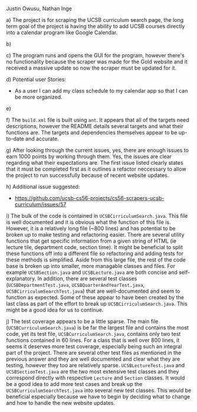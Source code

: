 Justin Owusu, Nathan Inge

a) The project is for scraping the UCSB curriculum search page, the long term goal of the project is having the ability to add UCSB courses directly into a calendar program like Google Calendar.

b) 

c) The program runs and opens the GUI for the program, however there's no functionality because the scraper was made for the Gold website and it received a massive update so now the scraper must be updated for it.

d) Potential user Stories: 
- As a user I can add my class schedule to my calendar app so that I can be more organized.

e)





f) The `build.xml` file is built using `ant`. It appears that all of the targets need descriptions, however the README details several targets and what their functions are. The targets and dependencies themselves appear to be up-to-date and accurate. 

g) After looking through the current issues, yes, there are enough issues to earn 1000 points by working through them. Yes, the issues are clear regarding what their expectations are. The first issue listed clearly states that it must be completed first as it outlines a refactor neccessary to allow the project to run successfully because of recent website updates.

h) Additional issue suggested: 
- https://github.com/ucsb-cs56-projects/cs56-scrapers-ucsb-curriculum/issues/57

i) The bulk of the code is contained in `UCSBCirriculumSearch.java`. This file is well documented and it is obvious what the function of this file is. However, it is a relatively long file (~800 lines) and has potential to be broken up to make testing and refactoring easier. There are several utility functions that get specific information from a given string of HTML (ie lecture tile, department code, section time). It might be beneficial to split these functions off into a different file so refactoring and adding tests for these methods is simplified. Aside from this large file, the rest of the code base is broken up into smaller, more managable classes and files. For example `UCSBSection.java` and `UCSBLecture.java` are both concise and self-explanatory. In addition, there are several test classes (`UCSBDepartmentTest.java`, `UCSBQuarterAndYearTest.java`, `UCSBCirriculumSearchTest.java`) that are well-documented and seem to function as expected. Some of these appear to have been created by the last class as part of the effort to break up `UCSBCirriculumSearch.java`. This might be a good idea for us to continue. 


j) The test coverage appears to be a little sparse. The main file (`UCSBCurriculumSearch.java`) is be far the largest file and contains the most code, yet its test file, `UCSBCurriculumSearch.java`, contains only two test functions contained in 60 lines. For a class that is well over 800 lines, it seems it deserves more test coverage, especially being such an integral part of the project. There are several other test files as mentioned in the previous answer and they are well documented and clear what they are testing, however they too are relatively sparse. `UCSBLectureTest.java` and `UCSBSectionTest.java` are the two most extensive test classes and they correspond directly with respective `Lecture` and `Section` classes. It would be a good idea to add more test cases and break up the `UCSBCurriculumSearchTest.java` into several new test classes. This would be beneficial especially because we have to begin by deciding what to change and how to handle the new website updates. 

